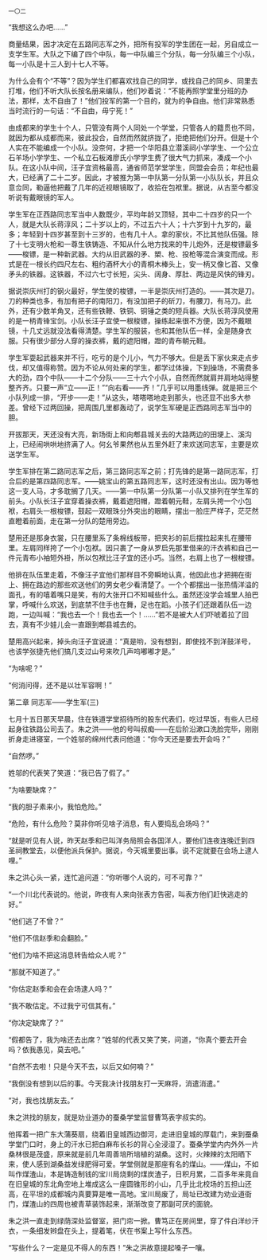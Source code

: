     一〇二 

   “我想这么办吧……”

   商量结果，因才决定在五路同志军之外，把所有投军的学生团在一起，另自成立一支学生军。大队之下编了四个中队，每一中队编三个分队，每一分队编三个小队，每一小队是十三人到十七人不等。

   为什么会有个“不等”？因为学生们都喜欢找自己的同学，或找自己的同乡、同里去打堆，他们不听大队长按名册来编队，他们吵着说：“不能再照学堂里分班的办法，那样，太不自由了！”他们投军的第一个目的，就为的争自由。他们非常熟悉当时流行的一句话：“不自由，毋宁死！”

   由成都来的学生十个人，只管没有两个人同处一个学堂，只管各人的籍贯也不同，就因为都从成都而来，彼此投合，自然而然就挤拢了，拒绝把他们分开。但是十个人实在不能编成一个小队。没奈何，才把一个华阳县立潜溪祠小学学生、一个公立石羊场小学学生、一个私立石板滩廖氏小学学生费了很大气力抓来，凑成一个小队。在这小队中间，汪子宜资格最高，通省师范学堂学生，同盟会会员；年纪也最大，已经满了二十二岁。因此，才被推为第一中队第一分队第一小队队长，并且众意佥同，勒逼他把戴了几年的近视眼镜取了，收拾在包袱里。据说，从古至今都没听说有戴眼镜的军人。

   学生军在正西路同志军当中人数既少，平均年龄又顶轻，其中二十四岁的只一个人，就是大队长蒋淳风；二十岁以上的，不过五六十人；十六岁到十九岁的，最多；年轻到十四岁甚至到十三岁的，也有几十人。拿的家伙，不比其他队伍强。除了十七支明火枪和一尊生铁铸造、不知从什么地方找来的牛儿炮外，还是梭镖最多——梭镖，是一种新武器。大约从旧武器的矛、槊、枪、投枪等混合演变而成。形式是在一根长约四尺左右、粗约酒杯大小的青桐木棒头上，安一柄又像匕首、又像矛头的铁器。这铁器，不过六七寸长短，尖头、阔身、厚肚、两边是风快的锋刃。

   据说崇庆州打的钢火最好，学生使的梭镖，一半是崇庆州打造的。——其次是刀。刀的种类也多，有加有把子的南阳刀，有没加把子的斫刀，有腰刀，有马刀。此外，还有少数羊角叉，还有些铁鞭、铁铜、铜锤之类的短兵器。大队长蒋淳风使用的是一柄青锋宝剑。小队长汪子宜使一根梭镖，操练起来很不方便，因为不戴眼镜，十几丈远就没法看得清楚。学生军的服装，也和其他队伍一样，全是随身衣服。只有很少部分人穿的操衣裤，戴的遮阳帽，蹬的青布朝元鞋。

   学生军耍起武器来并不行，吃亏的是个儿小，气力不够大。但是丢下家伙来走点步伐，却又值得称赞。因为不论从何处来的学生，都学过体操，下到操场，不需费多大的劲，四个中队——十二个分队——三十六个小队，自然而然就肩并肩地站得整整齐齐。只要一声“立——正！”“向右看——齐！”几乎可以用墨线弹。就是把三个小队列成一排，“开步——走！”从这头，嗒嗒嗒地走到那头，也还显不出多大参差。曾经下过两回操，把周围几里都轰动了，说学生军硬是正西路同志军当中的胆。

   开拔那天，天还没有大亮，新场街上和向郫县城关去的大路两边的田埂上、溪沟上，已经闹哄哄地挤满了人。何幺爷果然也从五里外赶了来欢送同志军，主要是欢送学生军。

   学生军排在第二路同志军之后，第三路同志军之前；打先锋的是第一路同志军，打合后的是第四路同志军。——姚宝山的第五路同志军，这时还没有出山。因为等他这一支人马，才多耽搁了几天。——第一中队第一分队第一小队又排列在学生军的前头。小队长汪子宜穿着操衣裤，戴着遮阳帽，蹬着朝元鞋，左肩头挎一个小包袱，右肩头一根梭镖，鼓起一双眼珠分外突出的眼睛，摆出一脸庄严样子，茫茫然直瞪着前面，走在第一分队的楚用旁边。

   楚用还是那身衣裳，只在腰里系了条棉线板带，把夹衫的前后摆拉起来扎在腰带里。左肩同样挎了一个小包袱。因只裹了一身从罗启先那里借来的汗衣裤和自己一件元青布小袖短外褂，所以包袱比汪子宜的还小巧。当然，右肩上也了一根梭镖。

   他排在队伍里走着，不像汪子宜他们那样目不旁瞬地认真，他因此也才把拥在街上、拥在路边的那些欢送他们的男女老少看清楚了。一个个都摆出一张热情洋溢的面孔，有的嘻着嘴只是笑，有的大张开口不知喊些什么。虽然还没学会城里人拍巴掌，呼喊什么欢送，到底禁不住手也在舞，足也在蹈。小孩子们还跟着队伍一边跑，一边叫喊：“我也去一个！我也去一个！……”若不是被大人们吓唬着拉了回去，真有不少娃儿会一直跟到郫县城去的。

   楚用高兴起来，掉头向汪子宜说道：“真是哟，没有想到，即使找不到洋鼓洋号，也该学张捷先他们搞几支过山号来吹几声呜嘟嘟才是。”

   “为啥呢？”

   “何消问得，还不是以壮军容啊！”

   第二章 同志军——学生军(三)

   七月十五日那天早晨，住在铁道学堂招待所的股东代表们，吃过早饭，有些人已经起身往铁路公司去了。朱之洪——他的号叫叔痴——在后阶沿漱口洗脸完毕，刚刚折身走进寝室，一个姓邬的绵州代表问他道：“你今天还是要去开会吗？”

   “自然啰。”

   姓邬的代表笑了笑道：“我已告了假了。”

   “为啥要缺席？”

   “我的胆子素来小，我怕危险。”

   “危险，有什么危险？莫非你听见啥子消息，有人要捣乱会场吗？”

   “就是听见有人说，昨天赵季和已叫洋务局照会各国洋人，要他们连夜连晚迁到四圣祠教堂去，以便他派兵保护。据说，今天城里要出事。说不定就要在会场上逮人哩。”

   朱之洪心头一紧，连忙追问道：“你听哪个人说的，可不可靠？”

   “一个川北代表说的。他说，昨夜有人来向张表方告密，叫表方他们赶快逃走的好。”

   “他们逃了不曾？”

   “他们不信赵季和会翻脸。”

   “他们为啥不把这消息转告给众人呢？”

   “那就不知道了。”

   “你估定赵季和会在会场逮人吗？”

   “我不敢估定。不过我宁可信其有。”

   “你决定缺席了？”

   “假都告了，我为啥还去出席？”姓邬的代表又笑了笑，问道，“你真个要去开会吗？依我愚见，莫去吧。”

   “自然不去啦！只是今天不去，以后又如何喃？”

   “我倒没有想到以后的事。今天我决计找朋友打一天麻将，消遣消遣。”

   “对，我也找朋友去。”

   朱之洪找的朋友，就是劝业道办的蚕桑学堂监督曹笃表字叔实的。

   他挥着一把广东大蒲葵扇，绕着旧皇城西边御河，走进旧皇城的厚载门，来到蚕桑学堂门口时，身上的汗水已把白麻布长衫的背心全浸湿了。蚕桑学堂内内外外一片桑林很是茂盛，原来就是前几年周善培所培植的湖桑。这时，火辣辣的太阳晒下来，使人感到湖桑益发绿肥得可爱。学堂侧就是那座有名的煤山。——煤山，不如叫作煤渣山，本是铸造制钱的宝川局烧剩的煤炭渣子，日积月累，二百多年来竟自在旧皇城的东北角空地上堆成这么一座圆锥形的小山，几乎比北校场的五担山还高，在平坦的成都城内真要算是唯一高地。宝川局废了，局址已改建为劝业道衙门，煤渣山的四周也被青草装饰起来，渐渐改变了那副可厌的面貌。

   朱之洪一直走到绿荫深处监督室，把门帘一掀。曹笃正在房间里，穿了件白洋纱汗衣，一条细发辫盘在头上，提着笔，伏在书案上写什么东西。

   “写些什么？一定是见不得人的东西！”朱之洪故意提起嗓子一嚷。

